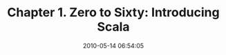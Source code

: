 ---
date: 2010-05-14 06:54:05
link:
  source: delicious
  source_url: https://del.icio.us/roytang
  text: 'Chapter 1. Zero to Sixty: Introducing Scala'
  url: http://programming-scala.labs.oreilly.com/ch01.html
slug: chapter-1-zero-to-sixty-introducing-scala
source: delicious
tags:
- programming
- tutorials
- scala
- for:@twitter
- broken-link
title: 'Chapter 1. Zero to Sixty: Introducing Scala'
syndicated:
- type: archive.org
  url: https://web.archive.org/web/20100507051743/http://programming-scala.labs.oreilly.com/ch01.html
---